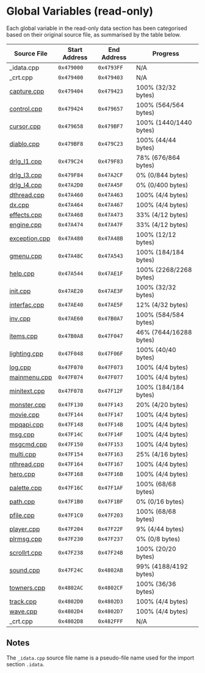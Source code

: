 # Global Variables (read-only)

Each global variable in the read-only data section has been categorised based on their original source file, as summarised by the table below.

| Source File                     | Start Address | End Address | Progress                 |
|---------------------------------|---------------|-------------|--------------------------|
| _idata.cpp                      | `0x479000`    | `0x4793FF`  | N/A                      |
| _crt.cpp                        | `0x479400`    | `0x479403`  | N/A                      |
| [capture.cpp](capture.md)       | `0x479404`    | `0x479423`  | 100% (32/32 bytes)       |
| [control.cpp](control.md)       | `0x479424`    | `0x479657`  | 100% (564/564 bytes)     |
| [cursor.cpp](cursor.md)         | `0x479658`    | `0x479BF7`  | 100% (1440/1440 bytes)   |
| [diablo.cpp](diablo.md)         | `0x479BF8`    | `0x479C23`  | 100% (44/44 bytes)       |
| [drlg_l1.cpp](drlg_l1.md)       | `0x479C24`    | `0x479F83`  | 78% (676/864 bytes)      |
| [drlg_l3.cpp](drlg_l3.md)       | `0x479F84`    | `0x47A2CF`  | 0% (0/844 bytes)         |
| [drlg_l4.cpp](drlg_l4.md)       | `0x47A2D0`    | `0x47A45F`  | 0% (0/400 bytes)         |
| [dthread.cpp](dthread.md)       | `0x47A460`    | `0x47A463`  | 100% (4/4 bytes)         |
| [dx.cpp](dx.md)                 | `0x47A464`    | `0x47A467`  | 100% (4/4 bytes)         |
| [effects.cpp](effects.md)       | `0x47A468`    | `0x47A473`  | 33% (4/12 bytes)         |
| [engine.cpp](engine.md)         | `0x47A474`    | `0x47A47F`  | 33% (4/12 bytes)         |
| [exception.cpp](exception.md)   | `0x47A480`    | `0x47A48B`  | 100% (12/12 bytes)       |
| [gmenu.cpp](gmenu.md)           | `0x47A48C`    | `0x47A543`  | 100% (184/184 bytes)     |
| [help.cpp](help.md)             | `0x47A544`    | `0x47AE1F`  | 100% (2268/2268 bytes)   |
| [init.cpp](init.md)             | `0x47AE20`    | `0x47AE3F`  | 100% (32/32 bytes)       |
| [interfac.cpp](interfac.md)     | `0x47AE40`    | `0x47AE5F`  | 12% (4/32 bytes)         |
| [inv.cpp](inv.md)               | `0x47AE60`    | `0x47B0A7`  | 100% (584/584 bytes)     |
| [items.cpp](items.md)           | `0x47B0A8`    | `0x47F047`  | 46% (7644/16288 bytes)   |
| [lighting.cpp](lighting.md)     | `0x47F048`    | `0x47F06F`  | 100% (40/40 bytes)       |
| [log.cpp](log.md)               | `0x47F070`    | `0x47F073`  | 100% (4/4 bytes)         |
| [mainmenu.cpp](mainmenu.md)     | `0x47F074`    | `0x47F077`  | 100% (4/4 bytes)         |
| [minitext.cpp](minitext.md)     | `0x47F078`    | `0x47F12F`  | 100% (184/184 bytes)     |
| [monster.cpp](monster.md)       | `0x47F130`    | `0x47F143`  | 20% (4/20 bytes)         |
| [movie.cpp](movie.md)           | `0x47F144`    | `0x47F147`  | 100% (4/4 bytes)         |
| [mpqapi.cpp](mpqapi.md)         | `0x47F148`    | `0x47F14B`  | 100% (4/4 bytes)         |
| [msg.cpp](msg.md)               | `0x47F14C`    | `0x47F14F`  | 100% (4/4 bytes)         |
| [msgcmd.cpp](msgcmd.md)         | `0x47F150`    | `0x47F153`  | 100% (4/4 bytes)         |
| [multi.cpp](multi.md)           | `0x47F154`    | `0x47F163`  | 25% (4/16 bytes)         |
| [nthread.cpp](nthread.md)       | `0x47F164`    | `0x47F167`  | 100% (4/4 bytes)         |
| [hero.cpp](hero.md)             | `0x47F168`    | `0x47F16B`  | 100% (4/4 bytes)         |
| [palette.cpp](palette.md)       | `0x47F16C`    | `0x47F1AF`  | 100% (68/68 bytes)       |
| [path.cpp](path.md)             | `0x47F1B0`    | `0x47F1BF`  | 0% (0/16 bytes)          |
| [pfile.cpp](pfile.md)           | `0x47F1C0`    | `0x47F203`  | 100% (68/68 bytes)       |
| [player.cpp](player.md)         | `0x47F204`    | `0x47F22F`  | 9% (4/44 bytes)          |
| [plrmsg.cpp](plrmsg.md)         | `0x47F230`    | `0x47F237`  | 0% (0/8 bytes)           |
| [scrollrt.cpp](scrollrt.md)     | `0x47F238`    | `0x47F24B`  | 100% (20/20 bytes)       |
| [sound.cpp](sound.md)           | `0x47F24C`    | `0x4802AB`  | 99% (4188/4192 bytes)    |
| [towners.cpp](towners.md)       | `0x4802AC`    | `0x4802CF`  | 100% (36/36 bytes)       |
| [track.cpp](track.md)           | `0x4802D0`    | `0x4802D3`  | 100% (4/4 bytes)         |
| [wave.cpp](wave.md)             | `0x4802D4`    | `0x4802D7`  | 100% (4/4 bytes)         |
| _crt.cpp                        | `0x4802D8`    | `0x482FFF`  | N/A                      |

## Notes

The `_idata.cpp` source file name is a pseudo-file name used for the import section `.idata`.
